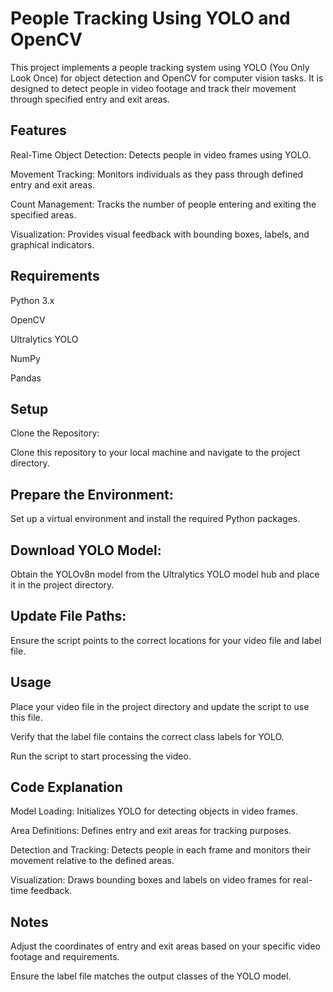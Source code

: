 # People Tracking Using YOLO and OpenCV

This project implements a people tracking system using YOLO (You Only Look Once) for object detection and OpenCV for computer vision tasks. It is designed to detect people in video footage and track their movement through specified entry and exit areas.

## Features

Real-Time Object Detection: Detects people in video frames using YOLO.

Movement Tracking: Monitors individuals as they pass through defined entry and exit areas.

Count Management: Tracks the number of people entering and exiting the specified areas.

Visualization: Provides visual feedback with bounding boxes, labels, and graphical indicators.

## Requirements

Python 3.x

OpenCV

Ultralytics YOLO

NumPy

Pandas

## Setup

Clone the Repository:

Clone this repository to your local machine and navigate to the project directory.

## Prepare the Environment:

Set up a virtual environment and install the required Python packages.

## Download YOLO Model:

Obtain the YOLOv8n model from the Ultralytics YOLO model hub and place it in the project directory.

## Update File Paths:

Ensure the script points to the correct locations for your video file and label file.

## Usage

Place your video file in the project directory and update the script to use this file.

Verify that the label file contains the correct class labels for YOLO.

Run the script to start processing the video.

## Code Explanation

Model Loading: Initializes YOLO for detecting objects in video frames.

Area Definitions: Defines entry and exit areas for tracking purposes.

Detection and Tracking: Detects people in each frame and monitors their movement relative to the defined areas.

Visualization: Draws bounding boxes and labels on video frames for real-time feedback.

## Notes

Adjust the coordinates of entry and exit areas based on your specific video footage and requirements.

Ensure the label file matches the output classes of the YOLO model.
